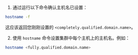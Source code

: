 1. 通过运行以下命令确认主机名已设置：

```bash
hostname -f
```

这应该返回您刚刚设置的 `<completely.qualified.domain.name>`。

2. 使用 `hostname` 命令设置集群中每个主机上的主机名。例如：

```bash
hostname <fully.qualified.domain.name>
```
